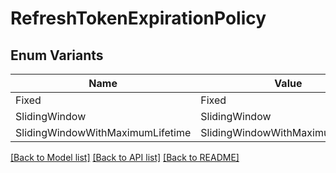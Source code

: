 # RefreshTokenExpirationPolicy

## Enum Variants

| Name | Value |
|---- | -----|
| Fixed | Fixed |
| SlidingWindow | SlidingWindow |
| SlidingWindowWithMaximumLifetime | SlidingWindowWithMaximumLifetime |


[[Back to Model list]](../README.md#documentation-for-models) [[Back to API list]](../README.md#documentation-for-api-endpoints) [[Back to README]](../README.md)


